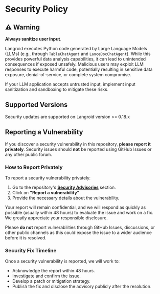 # Security Policy

## ⚠️ Warning
**Always sanitize user input.**

Langroid executes Python code generated by Large Language Models (LLMs) (e.g., through `TableChatAgent` and `LanceDocChatAgent`). While this provides powerful data analysis capabilities, it can lead to unintended consequences if exposed unsafely. Malicious users may exploit LLM responses to execute harmful code, potentially resulting in sensitive data exposure, denial-of-service, or complete system compromise.

If your LLM application accepts untrusted input, implement input sanitization and sandboxing to mitigate these risks.

## Supported Versions

Security updates are supported on Langroid version >= 0.18.x

## Reporting a Vulnerability

If you discover a security vulnerability in this repository, **please report it privately**. Security issues should **not** be reported using GitHub Issues or any other public forum.

### How to Report Privately

To report a security vulnerability privately:

1. Go to the repository's **[Security Advisories](https://github.com/langroid/langroid/security/advisories)** section.
2. Click on **"Report a vulnerability"**.
3. Provide the necessary details about the vulnerability.

Your report will remain confidential, and we will respond as quickly as possible (usually within 48 hours) to evaluate the issue and work on a fix. We greatly appreciate your responsible disclosure.

Please **do not** report vulnerabilities through GitHub Issues, discussions, or other public channels as this could expose the issue to a wider audience before it is resolved.

### Security Fix Timeline

Once a security vulnerability is reported, we will work to:
- Acknowledge the report within 48 hours.
- Investigate and confirm the issue.
- Develop a patch or mitigation strategy.
- Publish the fix and disclose the advisory publicly after the resolution.


